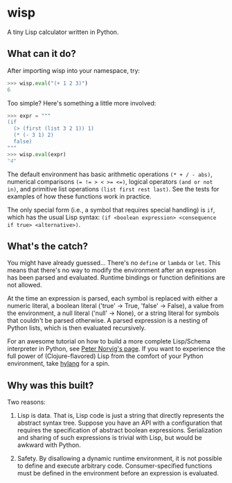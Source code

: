 # wisp
A tiny Lisp calculator written in Python.

## What can it do?

After importing wisp into your namespace, try:

```python
>>> wisp.eval("(+ 1 2 3)")
6
```

Too simple?  Here's something a little more involved:

```python
>>> expr = """
(if 
  (> (first (list 3 2 1)) 1)
  (* (- 3 1) 2)
  false)
"""
>>> wisp.eval(expr)
"4"
```

The default environment has basic arithmetic operations `(* + / - abs)`, numerical comparisons `(= != > < >= <=)`, logical operators `(and or not in)`, and primitive list operations `(list first rest last)`.  See the tests for examples of how these functions work in practice.

The only special form (i.e., a symbol that requires special handling) is `if`, which has the usual Lisp syntax: `(if <boolean expression> <consequence if true> <alternative>)`.


## What's the catch?

You might have already guessed...  There's no `define` or `lambda` or `let`.  This means that there's no way to modify the environment after an expression has been parsed and evaluated.  Runtime bindings or function definitions are not allowed.  

At the time an expression is parsed, each symbol is replaced with either a numeric literal, a boolean literal ('true' -> True, 'false' -> False), a value from the environment, a null literal ('null' -> None), or a string literal for symbols that couldn't be parsed otherwise.  A parsed expression is a nesting of Python lists, which is then evaluated recursively.

For an awesome tutorial on how to build a more complete Lisp/Schema interpreter in Python, see [Peter Norvig's page](http://norvig.com/lispy.html).  If you want to experience the full power of (Clojure-flavored) Lisp from the comfort of your Python environment, take [hylang](http://docs.hylang.org/) for a spin.     


## Why was this built?

Two reasons:

1) Lisp is data.  That is, Lisp code is just a string that directly represents the abstract syntax tree.  Suppose you have an API with a configuration that requires the specification of abstract boolean expressions.  Serialization and sharing of such expressions is trivial with Lisp, but would be awkward with Python. 

2) Safety.  By disallowing a dynamic runtime environment, it is not possible to define and execute arbitrary code.  Consumer-specified functions must be defined in the environment before an expression is evaluated.

